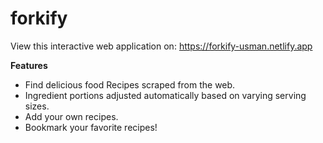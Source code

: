 # forkify

View this interactive web application on: https://forkify-usman.netlify.app

**Features**
- Find delicious food Recipes scraped from the web.
- Ingredient portions adjusted automatically based on varying serving sizes.
- Add your own recipes.
- Bookmark your favorite recipes!
